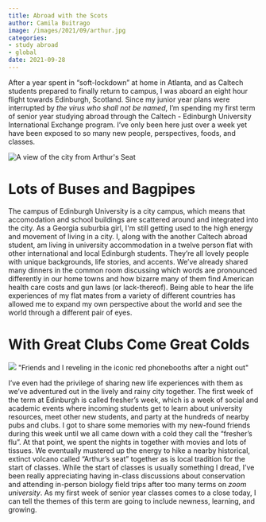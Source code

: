 ```yaml
---
title: Abroad with the Scots
author: Camila Buitrago
image: /images/2021/09/arthur.jpg
categories:
- study abroad
- global
date: 2021-09-28
---
```

After a year spent in “soft-lockdown” at home in Atlanta, and as Caltech students prepared to finally return to campus, I was aboard an eight hour flight towards Edinburgh, Scotland. Since my junior year plans were interrupted by _the virus who shall not be named_, I’m spending my first term of senior year studying abroad through the Caltech - Edinburgh University International Exchange program. I’ve only been here just over a week yet have been exposed to so many new people, perspectives, foods, and classes.

![A view of the city from Arthur's Seat](/images/2021/09/city.jpg)

# Lots of Buses and Bagpipes

The campus of Edinburgh University is a city campus, which means that accomodation and school buildings are scattered around and integrated into the city. As a Georgia suburbia girl, I'm still getting used to the high energy and movement of living in a city. I, along with the another Caltech abroad student, am living in university accommodation in a twelve person flat with other international and local Edinburgh students. They’re all lovely people with unique backgrounds, life stories, and accents. We’ve already shared many dinners in the common room discussing which words are pronounced differently in our home towns and how bizarre many of them find American health care costs and gun laws (or lack-thereof). Being able to hear the life experiences of my flat mates from a variety of different countries has allowed me to expand my own perspective about the world and see the world through a different pair of eyes.

# With Great Clubs Come Great Colds

![](/images/2021/09/EC06E.jpeg) "Friends and I reveling in the iconic red phonebooths after a night out"

I’ve even had the privilege of sharing new life experiences with them as we’ve adventured out in the lively and rainy city together. The first week of the term at Edinburgh is called fresher’s week, which is a week of social and academic events where incoming students get to learn about university resources, meet other new students, and party at the hundreds of nearby pubs and clubs. I got to share some memories with my new-found friends during this week until we all came down with a cold they call the “fresher’s flu”. At that point, we spent the nights in together with movies and lots of tissues. We eventually mustered up the energy to hike a nearby historical, extinct volcano called “Arthur’s seat” together as is local tradition for the start of classes. While the start of classes is usually something I dread, I’ve been really appreciating having in-class discussions about conservation and attending in-person biology field trips after too many terms on _zoom university_. As my first week of senior year classes comes to a close today, I can tell the themes of this term are going to include newness, learning, and growing.
